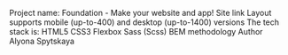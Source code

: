 Project name: Foundation - Make your website and app!
Site link Layout supports mobile (up-to-400) and desktop (up-to-1400) versions
The tech stack is: HTML5 CSS3 Flexbox Sass (Scss) BEM methodology
Author Alyona Spytskaya